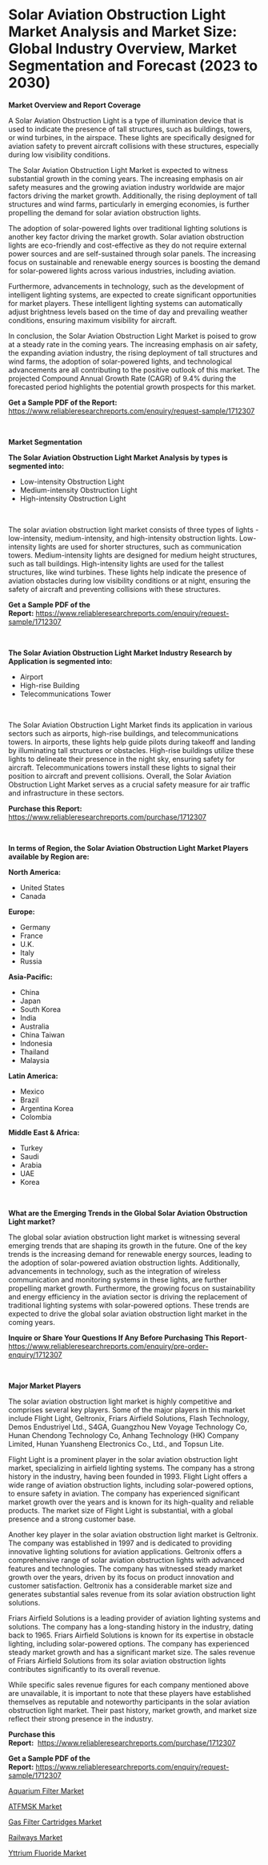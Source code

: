 <p><h1>Solar Aviation Obstruction Light Market Analysis and Market Size: Global Industry Overview, Market Segmentation and Forecast (2023 to 2030)</h1></p><p><strong>Market Overview and Report Coverage</strong></p>
<p><p>A Solar Aviation Obstruction Light is a type of illumination device that is used to indicate the presence of tall structures, such as buildings, towers, or wind turbines, in the airspace. These lights are specifically designed for aviation safety to prevent aircraft collisions with these structures, especially during low visibility conditions.</p><p>The Solar Aviation Obstruction Light Market is expected to witness substantial growth in the coming years. The increasing emphasis on air safety measures and the growing aviation industry worldwide are major factors driving the market growth. Additionally, the rising deployment of tall structures and wind farms, particularly in emerging economies, is further propelling the demand for solar aviation obstruction lights.</p><p>The adoption of solar-powered lights over traditional lighting solutions is another key factor driving the market growth. Solar aviation obstruction lights are eco-friendly and cost-effective as they do not require external power sources and are self-sustained through solar panels. The increasing focus on sustainable and renewable energy sources is boosting the demand for solar-powered lights across various industries, including aviation.</p><p>Furthermore, advancements in technology, such as the development of intelligent lighting systems, are expected to create significant opportunities for market players. These intelligent lighting systems can automatically adjust brightness levels based on the time of day and prevailing weather conditions, ensuring maximum visibility for aircraft.</p><p>In conclusion, the Solar Aviation Obstruction Light Market is poised to grow at a steady rate in the coming years. The increasing emphasis on air safety, the expanding aviation industry, the rising deployment of tall structures and wind farms, the adoption of solar-powered lights, and technological advancements are all contributing to the positive outlook of this market. The projected Compound Annual Growth Rate (CAGR) of 9.4% during the forecasted period highlights the potential growth prospects for this market.</p></p>
<p><strong>Get a Sample PDF of the Report:</strong> <a href="https://www.reliableresearchreports.com/enquiry/request-sample/1712307">https://www.reliableresearchreports.com/enquiry/request-sample/1712307</a></p>
<p>&nbsp;</p>
<p><strong>Market Segmentation</strong></p>
<p><strong>The Solar Aviation Obstruction Light Market Analysis by types is segmented into:</strong></p>
<p><ul><li>Low-intensity Obstruction Light</li><li>Medium-intensity Obstruction Light</li><li>High-intensity Obstruction Light</li></ul></p>
<p>&nbsp;</p>
<p><p>The solar aviation obstruction light market consists of three types of lights - low-intensity, medium-intensity, and high-intensity obstruction lights. Low-intensity lights are used for shorter structures, such as communication towers. Medium-intensity lights are designed for medium height structures, such as tall buildings. High-intensity lights are used for the tallest structures, like wind turbines. These lights help indicate the presence of aviation obstacles during low visibility conditions or at night, ensuring the safety of aircraft and preventing collisions with these structures.</p></p>
<p><strong>Get a Sample PDF of the Report:</strong>&nbsp;<a href="https://www.reliableresearchreports.com/enquiry/request-sample/1712307">https://www.reliableresearchreports.com/enquiry/request-sample/1712307</a></p>
<p>&nbsp;</p>
<p><strong>The Solar Aviation Obstruction Light Market Industry Research by Application is segmented into:</strong></p>
<p><ul><li>Airport</li><li>High-rise Building</li><li>Telecommunications Tower</li></ul></p>
<p>&nbsp;</p>
<p><p>The Solar Aviation Obstruction Light Market finds its application in various sectors such as airports, high-rise buildings, and telecommunications towers. In airports, these lights help guide pilots during takeoff and landing by illuminating tall structures or obstacles. High-rise buildings utilize these lights to delineate their presence in the night sky, ensuring safety for aircraft. Telecommunications towers install these lights to signal their position to aircraft and prevent collisions. Overall, the Solar Aviation Obstruction Light Market serves as a crucial safety measure for air traffic and infrastructure in these sectors.</p></p>
<p><strong>Purchase this Report:</strong>&nbsp; <a href="https://www.reliableresearchreports.com/purchase/1712307">https://www.reliableresearchreports.com/purchase/1712307</a></p>
<p>&nbsp;</p>
<p><strong>In terms of Region, the Solar Aviation Obstruction Light Market Players available by Region are:</strong></p>
<p>
    <p> <strong> North America: </strong>
        <ul>
            <li>United States</li>
            <li>Canada</li>
        </ul>
        </p> 
    <p> <strong> Europe: </strong>
        <ul>
            <li>Germany</li>
            <li>France</li>
            <li>U.K.</li>
            <li>Italy</li>
            <li>Russia</li>
        </ul>
        </p> 
    <p> <strong> Asia-Pacific: </strong>
        <ul>
            <li>China</li>
            <li>Japan</li>
            <li>South Korea</li>
            <li>India</li>
            <li>Australia</li>
            <li>China Taiwan</li>
            <li>Indonesia</li>
            <li>Thailand</li>
            <li>Malaysia</li>
        </ul>
        </p> 
    <p> <strong> Latin America: </strong>
        <ul>
            <li>Mexico</li>
            <li>Brazil</li>
            <li>Argentina Korea</li>
            <li>Colombia</li>
        </ul>
        </p> 
    <p> <strong> Middle East & Africa: </strong>
        <ul>
            <li>Turkey</li>
            <li>Saudi</li>
            <li>Arabia</li>
            <li>UAE</li>
            <li>Korea</li>
        </ul>
    </p>
    </p>
<p>&nbsp;</p>
<p><strong>What are the Emerging Trends in the Global Solar Aviation Obstruction Light market?</strong></p>
<p><p>The global solar aviation obstruction light market is witnessing several emerging trends that are shaping its growth in the future. One of the key trends is the increasing demand for renewable energy sources, leading to the adoption of solar-powered aviation obstruction lights. Additionally, advancements in technology, such as the integration of wireless communication and monitoring systems in these lights, are further propelling market growth. Furthermore, the growing focus on sustainability and energy efficiency in the aviation sector is driving the replacement of traditional lighting systems with solar-powered options. These trends are expected to drive the global solar aviation obstruction light market in the coming years.</p></p>
<p><strong>Inquire or Share Your Questions If Any Before Purchasing This Report</strong>- <a href="https://www.reliableresearchreports.com/enquiry/pre-order-enquiry/1712307">https://www.reliableresearchreports.com/enquiry/pre-order-enquiry/1712307</a></p>
<p>&nbsp;</p>
<p><strong>Major Market Players</strong></p>
<p><p>The solar aviation obstruction light market is highly competitive and comprises several key players. Some of the major players in this market include Flight Light, Geltronix, Friars Airfield Solutions, Flash Technology, Demos Endustriyel Ltd., S4GA, Guangzhou New Voyage Technology Co, Hunan Chendong Technology Co, Anhang Technology (HK) Company Limited, Hunan Yuansheng Electronics Co., Ltd., and Topsun Lite.</p><p>Flight Light is a prominent player in the solar aviation obstruction light market, specializing in airfield lighting systems. The company has a strong history in the industry, having been founded in 1993. Flight Light offers a wide range of aviation obstruction lights, including solar-powered options, to ensure safety in aviation. The company has experienced significant market growth over the years and is known for its high-quality and reliable products. The market size of Flight Light is substantial, with a global presence and a strong customer base.</p><p>Another key player in the solar aviation obstruction light market is Geltronix. The company was established in 1997 and is dedicated to providing innovative lighting solutions for aviation applications. Geltronix offers a comprehensive range of solar aviation obstruction lights with advanced features and technologies. The company has witnessed steady market growth over the years, driven by its focus on product innovation and customer satisfaction. Geltronix has a considerable market size and generates substantial sales revenue from its solar aviation obstruction light solutions.</p><p>Friars Airfield Solutions is a leading provider of aviation lighting systems and solutions. The company has a long-standing history in the industry, dating back to 1965. Friars Airfield Solutions is known for its expertise in obstacle lighting, including solar-powered options. The company has experienced steady market growth and has a significant market size. The sales revenue of Friars Airfield Solutions from its solar aviation obstruction lights contributes significantly to its overall revenue.</p><p>While specific sales revenue figures for each company mentioned above are unavailable, it is important to note that these players have established themselves as reputable and noteworthy participants in the solar aviation obstruction light market. Their past history, market growth, and market size reflect their strong presence in the industry.</p></p>
<p><strong>Purchase this Report:</strong>&nbsp;&nbsp;<a href="https://www.reliableresearchreports.com/purchase/1712307">https://www.reliableresearchreports.com/purchase/1712307</a></p>
<p></p>
<p><strong>Get a Sample PDF of the Report:</strong>&nbsp;<a href="https://www.reliableresearchreports.com/enquiry/request-sample/1712307">https://www.reliableresearchreports.com/enquiry/request-sample/1712307</a></p>
<p><p><a href="https://medium.com/@anilaxhafa2022/analyzing-aquarium-filter-market-global-industry-perspective-and-forecast-2023-to-2030-ae1c9418e40b">Aquarium Filter Market</a></p><p><a href="https://medium.com/@sarademiri71/atfmsk-market-size-cagr-trends-2024-2030-12642f2c9163">ATFMSK Market</a></p><p><a href="https://medium.com/@juliecastro06/analyzing-gas-filter-cartridges-market-global-industry-perspective-and-forecast-2023-to-2030-ffce6161fa93">Gas Filter Cartridges Market</a></p><p><a href="https://medium.com/@loretashyti01/railways-market-furnishes-information-on-market-share-market-trends-and-market-growth-ea6a88fbd189">Railways Market</a></p><p><a href="https://medium.com/@marieriley2012/yttrium-fluoride-market-insights-into-market-cagr-market-trends-and-growth-strategies-2ac2a6f0208b">Yttrium Fluoride Market</a></p></p>